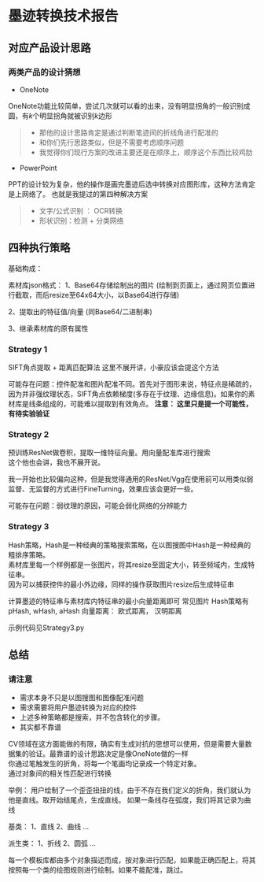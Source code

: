 # 墨迹转换技术报告

## 对应产品设计思路

### 两类产品的设计猜想  

- OneNote  

OneNote功能比较简单，尝试几次就可以看的出来，没有明显拐角的一般识别成圆，有$k$个明显拐角就被识别$k$边形  

> - 那他的设计思路肯定是通过判断笔迹间的折线角进行配准的  
> - 和你们先行思路类似，但是不需要考虑顺序问题  
> - 我觉得你们现行方案的改进主要还是在顺序上，顺序这个东西比较鸡肋

- PowerPoint

PPT的设计较为复杂，他的操作是画完墨迹后选中转换对应图形库，这种方法肯定是上网络了。
也就是我提过的第四种解决方案

> - 文字/公式识别 ： OCR转换  
> - 形状识别：检测 + 分类网络  

## 四种执行策略

基础构成：  

素材库json格式：
1、Base64存储绘制出的图片
(绘制到页面上，通过网页位置进行截取，而后resize至64x64大小，以Base64进行存储)

2、提取出的特征值/向量
(同Base64/二进制串)

3、继承素材库的原有属性

### Strategy 1

SIFT角点提取 + 距离匹配算法
这里不展开讲，小豪应该会提这个方法

可能存在问题：控件配准和图片配准不同。首先对于图形来说，特征点是稀疏的，因为并非强纹理状态，SIFT角点依赖梯度(多存在于纹理、边缘信息)。如果你的素材库是线条组成的，可能难以提取到有效角点。
**注意： 这里只是提一个可能性，有待实验验证**  

### Strategy 2

预训练ResNet做卷积，提取一维特征向量。用向量配准库进行搜索  
这个他也会讲，我也不展开说。

我一开始也比较偏向这种，但是我觉得通用的ResNet/Vgg在使用前可以用类似弱监督、无监督的方式进行FineTurning，效果应该会更好一些。

可能存在问题：弱纹理的原因，可能会弱化网络的分辨能力

### Strategy 3

Hash策略，Hash是一种经典的策略搜索策略，在以图搜图中Hash是一种经典的粗排序策略。  
素材库里每一个样例都是一张图片，将其resize至固定大小，转至频域内，生成特征串。  
因为可以捕获控件的最小外边缘，同样的操作获取图片resize后生成特征串

计算墨迹的特征串与素材库内特征串的最小向量距离即可
常见图片 Hash策略有 pHash, wHash, aHash
向量距离： 欧式距离， 汉明距离

示例代码见Strategy3.py

## 总结

### 请注意  

- 需求本身不只是以图搜图和图像配准问题
- 需求需要将用户墨迹转换为对应的控件
- 上述多种策略都是搜索，并不包含转化的步骤。
- 其实都不靠谱

CV领域在这方面能做的有限，确实有生成对抗的思想可以使用，但是需要大量数据集的验证。最靠谱的设计思路决定是像OneNote做的一样  
你通过笔触发生的折角，将每一个笔画均记录成一个特定对象。  
通过对象间的相关性匹配进行转换

举例：
用户绘制了一个歪歪扭扭的线，由于不存在我们定义的折角，我们就认为他是直线。取开始结尾点，生成直线。
如果一条线存在弧度，我们将其记录为曲线

基类：
1、直线
2、曲线
...

派生类：
1、折线
2、圆弧
...

每一个模板库都由多个对象描述而成，按对象进行匹配，如果能正确匹配上，将其按照每一个类的绘图规则进行绘制。如果不能配准，跳过。
